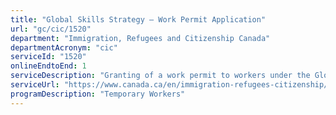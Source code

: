 ```yaml
---
title: "Global Skills Strategy – Work Permit Application"
url: "gc/cic/1520"
department: "Immigration, Refugees and Citizenship Canada"
departmentAcronym: "cic"
serviceId: "1520"
onlineEndtoEnd: 1
serviceDescription: "Granting of a work permit to workers under the Global Skills Strategy. This strategy features faster processing times and enhanced client service to help employers attract highly skilled workers to Canada."
serviceUrl: "https://www.canada.ca/en/immigration-refugees-citizenship/services/work-canada/permit/temporary/global-skills-strategy.html"
programDescription: "Temporary Workers"
---
```

